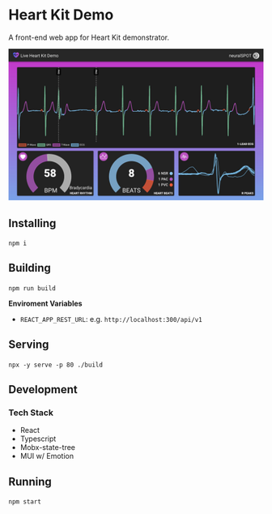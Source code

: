 # Heart Kit Demo

A front-end web app for Heart Kit demonstrator.

![](./docs/assets/heart-kit-app.png)


## Installing

`npm i`

## Building

`npm run build`


__Enviroment Variables__

* `REACT_APP_REST_URL`: e.g. `http://localhost:300/api/v1`

## Serving

`npx -y serve -p 80 ./build`

## Development

### Tech Stack

* React
* Typescript
* Mobx-state-tree
* MUI w/ Emotion

## Running

`npm start`
